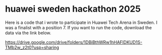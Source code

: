 # huawei sweden hackathon 2025

Here is a code that i wrote to participate in Huawei Tech Arena in Sweden. I was a finalist with a position 7. If you want to run the code, download the data via the link below.

https://drive.google.com/drive/folders/1DBiBthWRw1hHAFIDKUD1S-TMb2w_z2t0?usp=sharing
